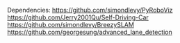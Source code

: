Dependencies:
https://github.com/simondlevy/PyRoboViz
https://github.com/Jerry2001Qu/Self-Driving-Car
https://github.com/simondlevy/BreezySLAM
https://github.com/georgesung/advanced_lane_detection

